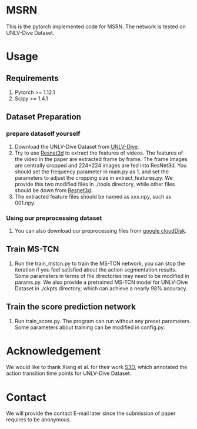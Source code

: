 # MSRN
This is the pytorch implemented code for MSRN. The network is tested on UNLV-Dive Dataset.

# Usage
## Requirements
1. Pytorch >= 1.12.1
2. Scipy >= 1.4.1

## Dataset Preparation
### prepare dataself yourself
1. Download the UNLV-Dive Dataset from [UNLV-Dive](http://rtis.oit.unlv.edu/datasets.html).
2. Try to use [Resnet3d](https://github.com/GowthamGottimukkala/I3D_Feature_Extraction_resnet) to extract the features of videos. The features of the video in the paper are extracted frame by frame. The frame images are centrally cropped and 224×224 images are fed into ResNet3d. You should set the frequency parameter in main.py as 1, and set the parameters to adjust the cropping size in extract_features.py. We provide this two modified files in ./tools directory, while other files should be down from [Resnet3d](https://github.com/GowthamGottimukkala/I3D_Feature_Extraction_resnet).
3. The extracted feature files should be named as xxx.npy, such as 001.npy.

### Using our preprocessing dataset
1. You can also download our preprocessing files from [google cloudDisk](https://drive.google.com/drive/folders/1z0U59MkXV-alxveIsYQk6zmRBUMQo0zv?usp=sharing).

## Train MS-TCN
1. Run the train_mstcn.py to train the MS-TCN network, you can stop the iteration if you feel satisfied about the action segmentation results. Some parameters in terms of file directories may need to be modified in params.py. We also provide a pretrained MS-TCN model for UNLV-Dive Dataset in ./ckpts directory, which can achieve a nearly 98% accuracy. 

## Train the score prediction network
1. Run train_score.py. The program can run without any preset parameters. Some parameters about training can be modified in config.py.

# Acknowledgement
We would like to thank Xiang et al. for their work [S3D](https://github.com/YeTianJHU/diving-score), which annotated the action transition time points for UNLV-Dive Dataset.

# Contact
We will provide the contact E-mail later since the submission of paper requires to be anonymous.


